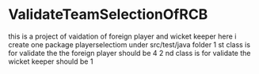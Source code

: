 # ValidateTeamSelectionOfRCB
this is a project of vaidation of foreign player and wicket keeper
here i create one package playerselectiom under src/test/java folder
1 st class is for validate the the foreign player should be 4
2 nd class is for validate the wicket keeper should  be 1
 
